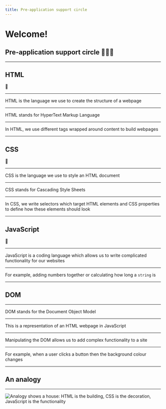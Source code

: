 ```yaml
---
title: Pre-application support circle
---
```


# Welcome!

## Pre-application support circle 👩🏽‍💻

---

## HTML

🧱

---

HTML is the language we use to create the structure of a webpage

---

HTML stands for HyperText Markup Language

---

In HTML, we use different tags wrapped around content to build webpages

---

## CSS

🎨

---

CSS is the language we use to style an HTML document

---

CSS stands for Cascading Style Sheets

---

In CSS, we write selectors which target HTML elements and CSS properties to define how these elements should look

---

## JavaScript

🤖

---

JavaScript is a coding language which allows us to write complicated functionality for our websites

---

For example, adding numbers together or calculating how long a `string` is

---

## DOM

---

DOM stands for the Document Object Model

---

This is a representation of an HTML webpage in JavaScript

---

Manipulating the DOM allows us to add complex functionality to a site

---

For example, when a user clicks a button then the background colour changes

---

## An analogy

---

![Analogy shows a house: HTML is the building, CSS is the decoration, JavaScript is the functionality](../term-1/pre-app-support/house-analogy.jpg)
